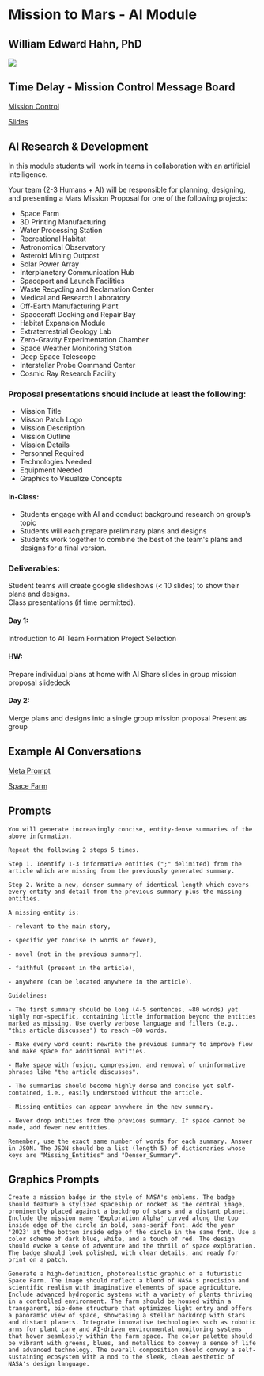 # Mission to Mars - AI Module
## William Edward Hahn, PhD

<img src="https://raw.githubusercontent.com/williamedwardhahn/Mars/main/DALL%C2%B7E%202023-11-02%2023.05.07%20-%20Photo%20of%20an%20astronaut%20in%20a%20modern%2C%20detailed%20spacesuit%20standing%20on%20the%20red%20rocky%20surface%20of%20Mars%2C%20facing%20a%20large%2C%20advanced%20rover%20vehicle%20in%20the%20backgro.png">

## Time Delay - Mission Control Message Board
[Mission Control](https://docs.google.com/presentation/d/1ZrRykfEF3jC3ioVThevr4T3Wx6dh1J_tBEObaAnqKXo/edit?usp=sharing)

[Slides](https://docs.google.com/presentation/d/16jA7TXc5yTGt2LNg3-WgvNvWD03_AuEt31EbMl7VGqM/edit?usp=sharing)


## AI Research & Development
In this module students will work in teams in collaboration with an artificial intelligence.

Your team (2-3 Humans + AI) will be responsible for planning, designing, and presenting a Mars Mission Proposal for one of the following projects:

* Space Farm
* 3D Printing Manufacturing
* Water Processing Station
* Recreational Habitat
* Astronomical Observatory
* Asteroid Mining Outpost
* Solar Power Array
* Interplanetary Communication Hub
* Spaceport and Launch Facilities
* Waste Recycling and Reclamation Center
* Medical and Research Laboratory
* Off-Earth Manufacturing Plant
* Spacecraft Docking and Repair Bay
* Habitat Expansion Module
* Extraterrestrial Geology Lab
* Zero-Gravity Experimentation Chamber
* Space Weather Monitoring Station
* Deep Space Telescope
* Interstellar Probe Command Center
* Cosmic Ray Research Facility


### Proposal presentations should include at least the following:

* Mission Title
* Misson Patch Logo
* Mission Description
* Mission Outline
* Mission Details
* Personnel Required
* Technologies Needed
* Equipment Needed
* Graphics to Visualize Concepts 


#### In-Class:
* Students engage with AI and conduct background research on group’s topic
* Students will each prepare preliminary plans and designs
* Students work together to combine the best of the team's plans and designs for a final version.

### Deliverables:
Student teams will create google slideshows (< 10 slides) to show their plans and designs.  
Class presentations (if time permitted). 

#### Day 1:
Introduction to AI
Team Formation
Project Selection

#### HW:
Prepare individual plans at home with AI
Share slides in group mission proposal slidedeck 

#### Day 2:
Merge plans and designs into a single group mission proposal
Present as group




## Example AI Conversations
[Meta Prompt](https://chat.openai.com/share/277adf28-667b-4948-b095-ea00d78f0da2)

[Space Farm](https://chat.openai.com/share/cac1b11b-dc82-4924-a39f-fc264dd29fb2)


## Prompts

```
You will generate increasingly concise, entity-dense summaries of the above information.

Repeat the following 2 steps 5 times.

Step 1. Identify 1-3 informative entities (";" delimited) from the article which are missing from the previously generated summary.

Step 2. Write a new, denser summary of identical length which covers every entity and detail from the previous summary plus the missing entities.

A missing entity is:

- relevant to the main story,

- specific yet concise (5 words or fewer),

- novel (not in the previous summary),

- faithful (present in the article),

- anywhere (can be located anywhere in the article).

Guidelines:

- The first summary should be long (4-5 sentences, ~80 words) yet highly non-specific, containing little information beyond the entities marked as missing. Use overly verbose language and fillers (e.g., "this article discusses") to reach ~80 words.

- Make every word count: rewrite the previous summary to improve flow and make space for additional entities.

- Make space with fusion, compression, and removal of uninformative phrases like "the article discusses".

- The summaries should become highly dense and concise yet self-contained, i.e., easily understood without the article.

- Missing entities can appear anywhere in the new summary.

- Never drop entities from the previous summary. If space cannot be made, add fewer new entities.

Remember, use the exact same number of words for each summary. Answer in JSON. The JSON should be a list (length 5) of dictionaries whose keys are "Missing_Entities" and "Denser_Summary". 
```


## Graphics Prompts

```
Create a mission badge in the style of NASA's emblems. The badge should feature a stylized spaceship or rocket as the central image, prominently placed against a backdrop of stars and a distant planet. Include the mission name 'Exploration Alpha' curved along the top inside edge of the circle in bold, sans-serif font. Add the year '2023' at the bottom inside edge of the circle in the same font. Use a color scheme of dark blue, white, and a touch of red. The design should evoke a sense of adventure and the thrill of space exploration. The badge should look polished, with clear details, and ready for print on a patch.
```

```
Generate a high-definition, photorealistic graphic of a futuristic Space Farm. The image should reflect a blend of NASA's precision and scientific realism with imaginative elements of space agriculture. Include advanced hydroponic systems with a variety of plants thriving in a controlled environment. The farm should be housed within a transparent, bio-dome structure that optimizes light entry and offers a panoramic view of space, showcasing a stellar backdrop with stars and distant planets. Integrate innovative technologies such as robotic arms for plant care and AI-driven environmental monitoring systems that hover seamlessly within the farm space. The color palette should be vibrant with greens, blues, and metallics to convey a sense of life and advanced technology. The overall composition should convey a self-sustaining ecosystem with a nod to the sleek, clean aesthetic of NASA's design language.
```



